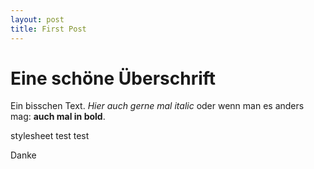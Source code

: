 ```yaml
---
layout: post
title: First Post
---
```


# Eine schöne Überschrift

Ein bisschen Text. *Hier auch gerne mal italic* oder wenn man es anders mag: **auch mal in bold**.


stylesheet
test
test


Danke
